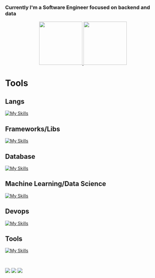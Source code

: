 ### Currently I'm a Software Engineer focused on backend and data

<div align="center">
  <a href="https://github.com/igoorsimoess">
    <img height="140em" src="https://github-readme-stats.vercel.app/api?username=igoorsimoess&show_icons=true&theme=aura&include_all_commits=true&count_private=true"/>
  </a>
  <a href="https://github.com/igoorsimoess">
    <img height="140em" src="https://github-readme-stats.vercel.app/api/top-langs/?username=igoorsimoess&layout=compact&langs_count=7&theme=aura"/>
  </a>
</div>

# Tools

## Langs

[![My Skills](https://skillicons.dev/icons?i=c,cpp,python,ruby,golang,rust,php,ts,js,nodejs,html,css)](https://skillicons.dev)

## Frameworks/Libs

[![My Skills](https://skillicons.dev/icons?i=flask,django,rails,react,vue,selenium)](https://skillicons.dev)

## Database

[![My Skills](https://skillicons.dev/icons?i=postgres,graphql,mongodb,redis)](https://skillicons.dev)

## Machine Learning/Data Science

[![My Skills](https://skillicons.dev/icons?i=tensorflow,pytorch)](https://skillicons.dev)

## Devops

[![My Skills](https://skillicons.dev/icons?i=linux,bash,kafka,docker,kubernetes,aws)](https://skillicons.dev)

## Tools

[![My Skills](https://skillicons.dev/icons?i=vim,git,neovim)](https://skillicons.dev)

</div><br>

</div><br>
<div>
 <a href="https://discord.com/users/695421791195103252/" target="_blank"><img src="https://img.shields.io/badge/Discord-7289DA?style=for-the-badge&logo=discord&logoColor=white" target="_blank"></a> 
  <a href = "mailto:igor.s.simoes@gmail.com"><img src="https://img.shields.io/badge/-Gmail-%23333?style=for-the-badge&logo=gmail&logoColor=white" target="_blank"></a>
  <a href="https://www.linkedin.com/in/igor-simões-b588a0123/" target="_blank"><img src="https://img.shields.io/badge/-LinkedIn-%230077B5?style=for-the-badge&logo=linkedin&logoColor=white" target="_blank"></a>
 
 
</div>
